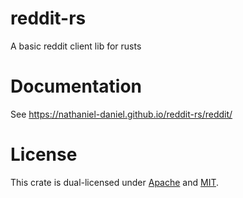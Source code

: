 # reddit-rs
A basic reddit client lib for rusts

# Documentation
See <https://nathaniel-daniel.github.io/reddit-rs/reddit/>

# License
This crate is dual-licensed under [Apache](./LICENSE-APACHE) and [MIT](LICENSE-MIT).
